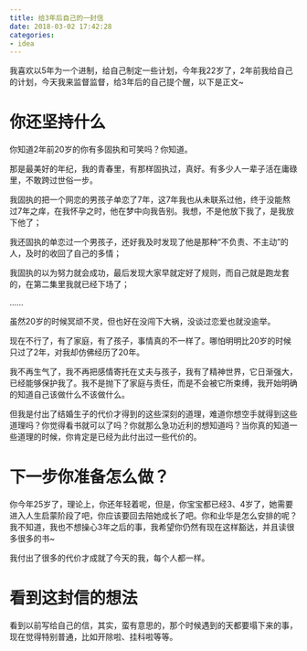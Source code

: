 ```yaml
---
title: 给3年后自己的一封信
date: 2018-03-02 17:42:28
categories: 
- idea
---
```

我喜欢以5年为一个进制，给自己制定一些计划，今年我22岁了，2年前我给自己的计划，今天我来监督监督，给3年后的自己提个醒，以下是正文~

# 你还坚持什么

你知道2年前20岁的你有多固执和可笑吗？你知道。

那是最美好的年纪，我的青春里，有那样固执过，真好。有多少人一辈子活在庸碌里，不敢跨过世俗一步。

我固执的把一个网恋的男孩子单恋了7年，这7年我也从未联系过他，终于没能熬过7年之痒，在我怀孕之时，他在梦中向我告别。我想，不是他放下我了，是我放下他了；

我还固执的单恋过一个男孩子，还好我及时发现了他是那种“不负责、不主动”的人，及时的收回了自己的多情；

我固执的以为努力就会成功，最后发现大家早就定好了规则，而自己就是跑龙套的，在第二集里我就已经下场了；

……

虽然20岁的时候冥顽不灵，但也好在没闯下大祸，没谈过恋爱也就没逾举。

现在不行了，有了家庭，有了孩子，事情真的不一样了。哪怕明明比20岁的时候只过了2年，对我却仿佛经历了20年。

我不再生气了，我不再把感情寄托在丈夫与孩子，我有了精神世界，它日渐强大，已经能够保护我了。我不是抛下了家庭与责任，而是不会被它所束缚，我开始明确的知道自己该做什么不该做什么。

但我是付出了结婚生子的代价才得到的这些深刻的道理，难道你想空手就得到这些道理吗？你觉得看书就可以了吗？你就那么急功近利的想知道吗？当你真的知道一些道理的时候，你肯定是已经为此付出过一些代价的。

# 下一步你准备怎么做？

你今年25岁了，理论上，你还年轻着呢，但是，你宝宝都已经3、4岁了，她需要进入人生启蒙阶段了吧，你应该要回去陪她成长了吧。你和业华是怎么安排的呢？我不知道，我也不想操心3年之后的事，我希望你仍然有现在这样豁达，并且读很多很多的书~

我付出了很多的代价才成就了今天的我，每个人都一样。

# 看到这封信的想法

看到以前写给自己的信，其实，蛮有意思的，那个时候遇到的天都要塌下来的事，现在觉得特别普通，比如开除啦、挂科啦等等。
